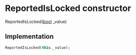 


# ReportedIsLocked constructor







ReportedIsLocked([bool](https://api.flutter.dev/flutter/dart-core/bool-class.html) _value)





## Implementation

```dart
ReportedIsLocked(this._value);
```







